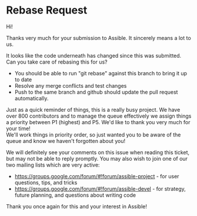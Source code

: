 Rebase Request
==============

Hi!

Thanks very much for your submission to Assible.  It sincerely means a lot to us. 

It looks like the code underneath has changed since this was submitted.  Can you take care of rebasing this for us?

   * You should be able to run "git rebase" against this branch to bring it up to date
   * Resolve any merge conflicts and test changes
   * Push to the same branch and github should update the pull request automatically.

Just as a quick reminder of things, this is a really busy project.  We have over 800 contributors and to manage the queue effectively
we assign things a priority between P1 (highest) and P5.  We'd like to thank you very much for your time!  
We'll work things in priority order, so just wanted you to be aware of the queue and know we haven't forgotten about you!

We will definitely see your comments on this issue when reading this ticket, but may not be able to reply promptly.  You may also wish to join one of our two mailing lists
which are very active:

   * https://groups.google.com/forum/#!forum/assible-project - for user questions, tips, and tricks
   * https://groups.google.com/forum/#!forum/assible-devel - for strategy, future planning, and questions about writing code

Thank you once again for this and your interest in Assible!

